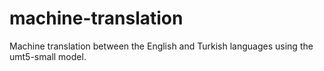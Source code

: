 # machine-translation

Machine translation between the English and Turkish languages using the umt5-small model.
